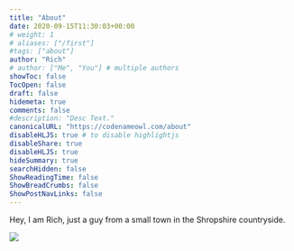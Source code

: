 ```yaml
---
title: "About"
date: 2020-09-15T11:30:03+00:00
# weight: 1
# aliases: ["/first"]
#tags: ["about"]
author: "Rich"
# author: ["Me", "You"] # multiple authors
showToc: false
TocOpen: false
draft: false
hidemeta: true
comments: false
#description: "Desc Text."
canonicalURL: "https://codenameowl.com/about"
disableHLJS: true # to disable highlightjs
disableShare: true
disableHLJS: true
hideSummary: true
searchHidden: false
ShowReadingTime: false
ShowBreadCrumbs: false
ShowPostNavLinks: false
---
```


Hey, I am Rich, just a guy from a small town in the Shropshire countryside.  

![](/img/me.jpg)